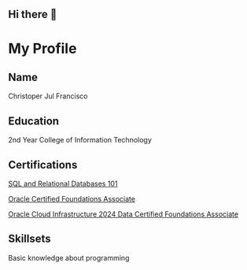 ## Hi there 👋

<!--
**Christoper18/Christoper18** is a ✨ _special_ ✨ repository because its `README.md` (this file) appears on your GitHub profile.

Here are some ideas to get you started:

- 🔭 I’m currently working on ...
- 🌱 I’m currently learning ...
- 👯 I’m looking to collaborate on ...
- 🤔 I’m looking for help with ...
- 💬 Ask me about ...
- 📫 How to reach me: ...
- 😄 Pronouns: ...
- ⚡ Fun fact: ...
-->

# My Profile
## Name
Christoper Jul Francisco

## Education
2nd Year College of Information Technology

## Certifications
[SQL and Relational Databases 101](https://courses.cognitiveclass.ai/certificates/a20c4569e3f84048b6a064be8c8abcc4)

[Oracle Certified Foundations Associate](https://catalogeducation.oracle.com/ords/certview/sharebadgeid=24049A77ED790A7E4D9121B5B4F4ED9B2BB2455FEB5A57FF60EFD139BC1BE22F&fbclid=IwY2xjawGwCZleHRuA2FlbQIxMQABHScA6SSxOHyJn8b4kHJWXX9huXBTNTSiiaqgIkdHv_WftLXmwPFdIUseTA_aem_YmN_EQXcp-AlIg5V4WncXg)

[Oracle Cloud Infrastructure 2024 Data Certified Foundations Associate](https://catalog-education.oracle.com/ords/certview/sharebadge?id=24049A77ED790A7E4D9121B5B4F4ED9B349C64C902777A556D5AE3B4FEED19CA&fbclid=IwY2xjawG-vJdleHRuA2FlbQIxMQABHekm7YMRRLT1-s7qJH7EuRDdDuuPMpDErHi2bzUf2Iw_Br-yzdqCkXFe7g_aem__Io6fVwZg8Qfhd2LJzZpTg)

## Skillsets
Basic knowledge about programming
